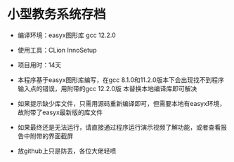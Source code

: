 # 小型教务系统存档

 * 编译环境：easyx图形库 gcc 12.2.0

 * 使用工具：CLion InnoSetup

 * 项目用时：14天
 
 * 本程序基于easyx图形库编写，在gcc 8.1.0和11.2.0版本下会出现找不到程序输入点的错误，用附带的gcc 12.2.0版  本替换本地编译库即可解决
 
 * 如果提示缺少库文件，只需用源码重新编译即可，但需要本地有easyx环境，故附带了easyx最新版的库文件
 
 * 如果最终还是无法运行，请直接通过程序运行演示视频了解功能，或者查看报告中附带的界面截屏

 * 放github上只是防丢，各位大佬轻喷
